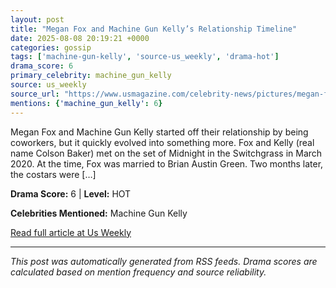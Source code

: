 ```yaml
---
layout: post
title: "Megan Fox and Machine Gun Kelly’s Relationship Timeline"
date: 2025-08-08 20:19:21 +0000
categories: gossip
tags: ['machine-gun-kelly', 'source-us_weekly', 'drama-hot']
drama_score: 6
primary_celebrity: machine_gun_kelly
source: us_weekly
source_url: "https://www.usmagazine.com/celebrity-news/pictures/megan-fox-and-machine-gun-kellys-relationship-timeline/"
mentions: {'machine_gun_kelly': 6}
---
```


Megan Fox and Machine Gun Kelly started off their relationship by being coworkers, but it quickly evolved into something more. Fox and Kelly (real name Colson Baker) met on the set of Midnight in the Switchgrass in March 2020. At the time, Fox was married to Brian Austin Green. Two months later, the costars were […]

**Drama Score:** 6 | **Level:** HOT

**Celebrities Mentioned:** Machine Gun Kelly

[Read full article at Us Weekly](https://www.usmagazine.com/celebrity-news/pictures/megan-fox-and-machine-gun-kellys-relationship-timeline/)

---
*This post was automatically generated from RSS feeds. Drama scores are calculated based on mention frequency and source reliability.*
